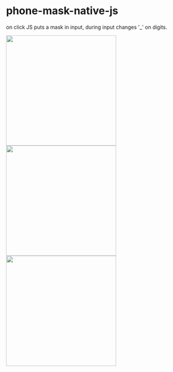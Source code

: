 # phone-mask-native-js
on click JS puts a mask in input, during input changes '_' on digits.

<img src="(https://user-images.githubusercontent.com/40038982/152413484-9aab91a2-3563-47df-8f81-20bdc641e7e6.png" width="300" />
<img src="https://user-images.githubusercontent.com/40038982/152413746-3d0acbcd-2992-4a9b-9d81-82c66ff85175.png" width="300" />
<img src="https://user-images.githubusercontent.com/40038982/152413681-05020694-b2cf-4160-becd-d6f467c69132.png" width="300" />
